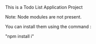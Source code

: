 This is a Todo List Application Project



Note: Node modules are not present. 

You can install them using the command :

"npm install i"
